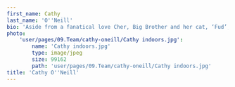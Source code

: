 ```yaml
---
first_name: Cathy
last_name: 'O''Neill'
bio: 'Aside from a fanatical love Cher, Big Brother and her cat, ‘Fud’, there’s nothing that Cathy enjoys more than a good story – whether it’s an anecdote down the pub, or a holiday read. This passion translates into great writing and some pretty unforgettable pitches (ask Cathy about her greatest hits over a drink sometime). Primed with a degree in journalism, Cathy relishes the challenge of tackling subjects that most would consider dull, and writing genuinely compelling content and projects. She is always focused on the big picture of how PR can drive tangible business outcomes and meaningful results.'
photo:
    'user/pages/09.Team/cathy-oneill/Cathy indoors.jpg':
        name: 'Cathy indoors.jpg'
        type: image/jpeg
        size: 99162
        path: 'user/pages/09.Team/cathy-oneill/Cathy indoors.jpg'
title: 'Cathy O''Neill'
---
```


